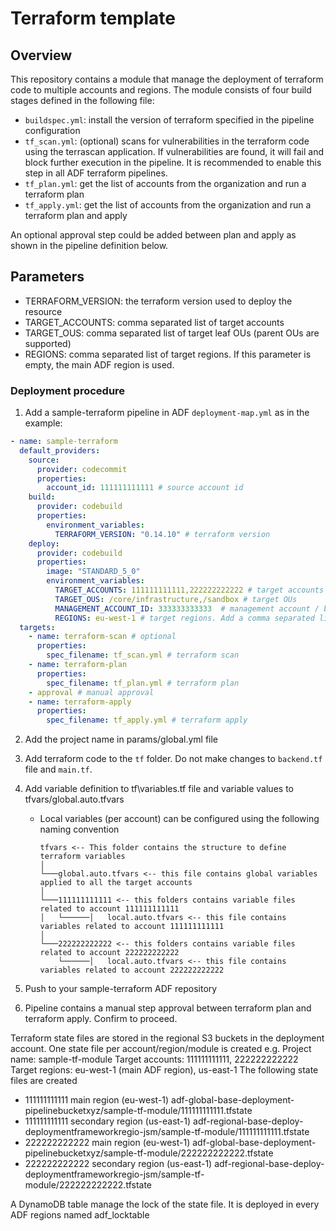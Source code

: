 # Terraform template

## Overview

This repository contains a module that manage the deployment of terraform code to multiple accounts and regions.
The module consists of four build stages defined in the following file:

- `buildspec.yml`: install the version of terraform specified in the pipeline configuration
- `tf_scan.yml`: (optional) scans for vulnerabilities in the terraform code using the terrascan application. If vulnerabilities are found, it will fail and block further execution in the pipeline. It is recommended to enable this step in all ADF terraform pipelines.
- `tf_plan.yml`: get the list of accounts from the organization and run a terraform plan
- `tf_apply.yml`: get the list of accounts from the organization and run a terraform plan and apply

An optional approval step could be added between plan and apply as shown in the pipeline definition below.

## Parameters

- TERRAFORM_VERSION: the terraform version used to deploy the resource
- TARGET_ACCOUNTS: comma separated list of target accounts
- TARGET_OUS: comma separated list of target leaf OUs (parent OUs are supported)
- REGIONS: comma separated list of target regions. If this parameter is empty, the main ADF region is used.

### Deployment procedure

1. Add a sample-terraform pipeline in ADF `deployment-map.yml` as in the example:

```yaml
- name: sample-terraform
  default_providers:
    source:
      provider: codecommit
      properties:
        account_id: 111111111111 # source account id
    build:
      provider: codebuild
      properties:
        environment_variables:
          TERRAFORM_VERSION: "0.14.10" # terraform version
    deploy:
      provider: codebuild
      properties:
        image: "STANDARD_5_0"
        environment_variables:
          TARGET_ACCOUNTS: 111111111111,222222222222 # target accounts
          TARGET_OUS: /core/infrastructure,/sandbox # target OUs
          MANAGEMENT_ACCOUNT_ID: 333333333333  # management account / billing account
          REGIONS: eu-west-1 # target regions. Add a comma separated list to define multiple regions e.g. eu-west-1,us-east-1
  targets:
    - name: terraform-scan # optional
      properties:
        spec_filename: tf_scan.yml # terraform scan
    - name: terraform-plan
      properties:
        spec_filename: tf_plan.yml # terraform plan
    - approval # manual approval
    - name: terraform-apply
      properties:
        spec_filename: tf_apply.yml # terraform apply
```

2. Add the project name in params/global.yml file
3. Add terraform code to the `tf` folder. Do not make changes to `backend.tf` file and `main.tf`.
4. Add variable definition to tf\variables.tf file and variable values to tfvars/global.auto.tfvars

   - Local variables (per account) can be configured using the following naming convention

     ```
     tfvars <-- This folder contains the structure to define terraform variables
     │
     └───global.auto.tfvars <-- this file contains global variables applied to all the target accounts
     │
     └───111111111111 <-- this folders contains variable files related to account 111111111111
     │   └──────│   local.auto.tfvars <-- this file contains variables related to account 111111111111
     │
     └───222222222222 <-- this folders contains variable files related to account 222222222222
         └──────│   local.auto.tfvars <-- this file contains variables related to account 222222222222
     ```

5. Push to your sample-terraform ADF repository
6. Pipeline contains a manual step approval between terraform plan and terraform apply. Confirm to proceed.

Terraform state files are stored in the regional S3 buckets in the deployment account. One state file per account/region/module is created
e.g. Project name: sample-tf-module
Target accounts: 111111111111, 222222222222
Target regions: eu-west-1 (main ADF region), us-east-1
The following state files are created

- 111111111111 main region (eu-west-1) adf-global-base-deployment-pipelinebucketxyz/sample-tf-module/111111111111.tfstate
- 111111111111 secondary region (us-east-1) adf-regional-base-deploy-deploymentframeworkregio-jsm/sample-tf-module/111111111111.tfstate
- 222222222222 main region (eu-west-1) adf-global-base-deployment-pipelinebucketxyz/sample-tf-module/222222222222.tfstate
- 222222222222 secondary region (us-east-1) adf-regional-base-deploy-deploymentframeworkregio-jsm/sample-tf-module/222222222222.tfstate

A DynamoDB table manage the lock of the state file. It is deployed in every ADF regions named adf_locktable
